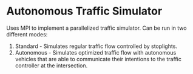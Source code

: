 Autonomous Traffic Simulator
============================
Uses MPI to implement a parallelized traffic simulator. Can be run in two different modes:
1. Standard - Simulates regular traffic flow controlled by stoplights.
2. Autonomous - Simulates optimized traffic flow with autonomous vehicles that are able to communicate their intentions to the traffic controller at the intersection.
